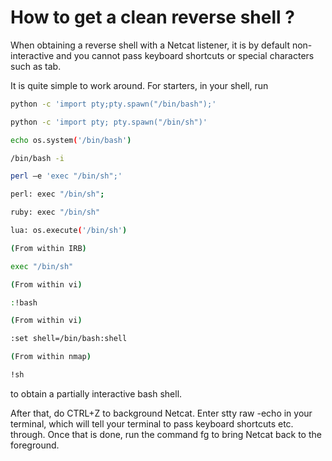# How to get a clean reverse shell ?

When obtaining a reverse shell with a Netcat listener, it is by default non-interactive and 
you cannot pass keyboard shortcuts or special characters such as tab.

It is quite simple to work around. For starters, in your shell, 
run 

```bash
python -c 'import pty;pty.spawn("/bin/bash");' 

python -c 'import pty; pty.spawn("/bin/sh")'

echo os.system('/bin/bash')

/bin/bash -i

perl —e 'exec "/bin/sh";'

perl: exec "/bin/sh";

ruby: exec "/bin/sh"

lua: os.execute('/bin/sh')

(From within IRB)

exec "/bin/sh"

(From within vi)

:!bash

(From within vi)

:set shell=/bin/bash:shell

(From within nmap)

!sh
```

to obtain a partially interactive bash shell.

After that, do CTRL+Z to background Netcat. Enter stty raw -echo in your terminal, which will tell your terminal to pass keyboard shortcuts etc. through. 
Once that is done, run the command fg to bring Netcat back to the foreground.
